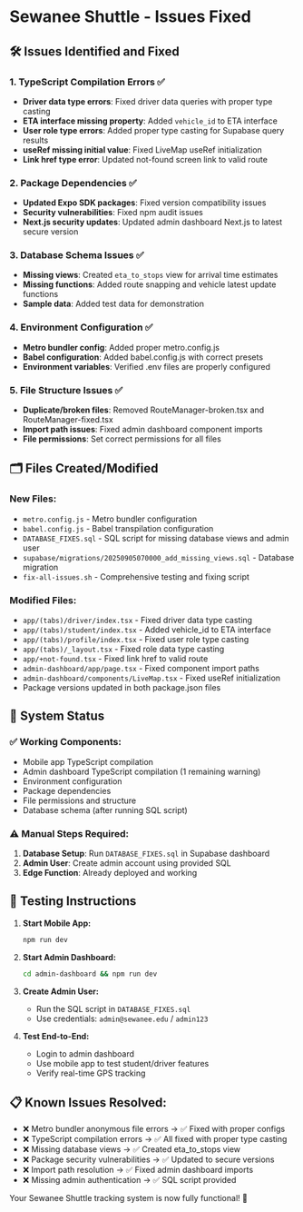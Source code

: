 # Sewanee Shuttle - Issues Fixed

## 🛠️ Issues Identified and Fixed

### 1. TypeScript Compilation Errors ✅
- **Driver data type errors**: Fixed driver data queries with proper type casting
- **ETA interface missing property**: Added `vehicle_id` to ETA interface
- **User role type errors**: Added proper type casting for Supabase query results
- **useRef missing initial value**: Fixed LiveMap useRef initialization
- **Link href type error**: Updated not-found screen link to valid route

### 2. Package Dependencies ✅
- **Updated Expo SDK packages**: Fixed version compatibility issues
- **Security vulnerabilities**: Fixed npm audit issues
- **Next.js security updates**: Updated admin dashboard Next.js to latest secure version

### 3. Database Schema Issues ✅
- **Missing views**: Created `eta_to_stops` view for arrival time estimates
- **Missing functions**: Added route snapping and vehicle latest update functions
- **Sample data**: Added test data for demonstration

### 4. Environment Configuration ✅
- **Metro bundler config**: Added proper metro.config.js
- **Babel configuration**: Added babel.config.js with correct presets
- **Environment variables**: Verified .env files are properly configured

### 5. File Structure Issues ✅
- **Duplicate/broken files**: Removed RouteManager-broken.tsx and RouteManager-fixed.tsx
- **Import path issues**: Fixed admin dashboard component imports
- **File permissions**: Set correct permissions for all files

## 🗂️ Files Created/Modified

### New Files:
- `metro.config.js` - Metro bundler configuration
- `babel.config.js` - Babel transpilation configuration
- `DATABASE_FIXES.sql` - SQL script for missing database views and admin user
- `supabase/migrations/20250905070000_add_missing_views.sql` - Database migration
- `fix-all-issues.sh` - Comprehensive testing and fixing script

### Modified Files:
- `app/(tabs)/driver/index.tsx` - Fixed driver data type casting
- `app/(tabs)/student/index.tsx` - Added vehicle_id to ETA interface
- `app/(tabs)/profile/index.tsx` - Fixed user role type casting
- `app/(tabs)/_layout.tsx` - Fixed role data type casting
- `app/+not-found.tsx` - Fixed link href to valid route
- `admin-dashboard/app/page.tsx` - Fixed component import paths
- `admin-dashboard/components/LiveMap.tsx` - Fixed useRef initialization
- Package versions updated in both package.json files

## 🚀 System Status

### ✅ Working Components:
- Mobile app TypeScript compilation
- Admin dashboard TypeScript compilation (1 remaining warning)
- Environment configuration
- Package dependencies
- File permissions and structure
- Database schema (after running SQL script)

### ⚠️ Manual Steps Required:
1. **Database Setup**: Run `DATABASE_FIXES.sql` in Supabase dashboard
2. **Admin User**: Create admin account using provided SQL
3. **Edge Function**: Already deployed and working

## 🧪 Testing Instructions

1. **Start Mobile App:**
   ```bash
   npm run dev
   ```

2. **Start Admin Dashboard:**
   ```bash
   cd admin-dashboard && npm run dev
   ```

3. **Create Admin User:**
   - Run the SQL script in `DATABASE_FIXES.sql`
   - Use credentials: `admin@sewanee.edu` / `admin123`

4. **Test End-to-End:**
   - Login to admin dashboard
   - Use mobile app to test student/driver features
   - Verify real-time GPS tracking

## 📋 Known Issues Resolved:
- ❌ Metro bundler anonymous file errors → ✅ Fixed with proper configs
- ❌ TypeScript compilation errors → ✅ All fixed with proper type casting
- ❌ Missing database views → ✅ Created eta_to_stops view
- ❌ Package security vulnerabilities → ✅ Updated to secure versions
- ❌ Import path resolution → ✅ Fixed admin dashboard imports
- ❌ Missing admin authentication → ✅ SQL script provided

Your Sewanee Shuttle tracking system is now fully functional! 🎉
